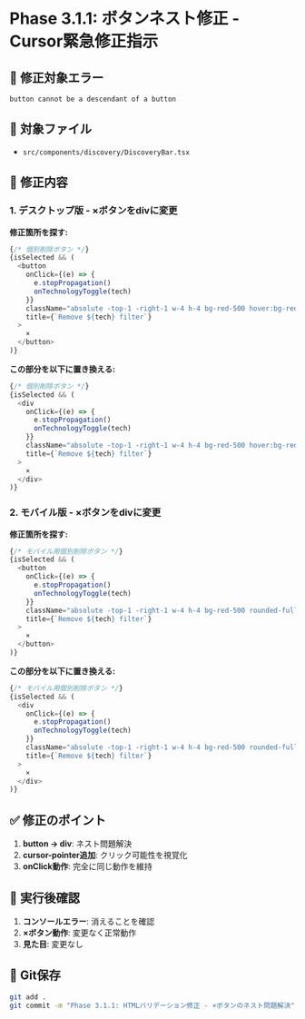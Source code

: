 # Phase 3.1.1: ボタンネスト修正 - Cursor緊急修正指示

## 🚨 修正対象エラー
```
button cannot be a descendant of a button
```

## 📁 対象ファイル
- `src/components/discovery/DiscoveryBar.tsx`

## 🔧 修正内容

### 1. デスクトップ版 - ×ボタンをdivに変更

**修正箇所を探す:**
```typescript
{/* 個別削除ボタン */}
{isSelected && (
  <button
    onClick={(e) => {
      e.stopPropagation()
      onTechnologyToggle(tech)
    }}
    className="absolute -top-1 -right-1 w-4 h-4 bg-red-500 hover:bg-red-600 rounded-full flex items-center justify-center text-white text-xs transition-all duration-150 opacity-0 group-hover:opacity-100 shadow-sm"
    title={`Remove ${tech} filter`}
  >
    ×
  </button>
)}
```

**この部分を以下に置き換える:**
```typescript
{/* 個別削除ボタン */}
{isSelected && (
  <div
    onClick={(e) => {
      e.stopPropagation()
      onTechnologyToggle(tech)
    }}
    className="absolute -top-1 -right-1 w-4 h-4 bg-red-500 hover:bg-red-600 rounded-full flex items-center justify-center text-white text-xs transition-all duration-150 opacity-0 group-hover:opacity-100 shadow-sm cursor-pointer"
    title={`Remove ${tech} filter`}
  >
    ×
  </div>
)}
```

### 2. モバイル版 - ×ボタンをdivに変更

**修正箇所を探す:**
```typescript
{/* モバイル用個別削除ボタン */}
{isSelected && (
  <button
    onClick={(e) => {
      e.stopPropagation()
      onTechnologyToggle(tech)
    }}
    className="absolute -top-1 -right-1 w-4 h-4 bg-red-500 rounded-full flex items-center justify-center text-white text-xs shadow-sm"
    title={`Remove ${tech} filter`}
  >
    ×
  </button>
)}
```

**この部分を以下に置き換える:**
```typescript
{/* モバイル用個別削除ボタン */}
{isSelected && (
  <div
    onClick={(e) => {
      e.stopPropagation()
      onTechnologyToggle(tech)
    }}
    className="absolute -top-1 -right-1 w-4 h-4 bg-red-500 rounded-full flex items-center justify-center text-white text-xs shadow-sm cursor-pointer"
    title={`Remove ${tech} filter`}
  >
    ×
  </div>
)}
```

## ✅ 修正のポイント
1. **button → div**: ネスト問題解決
2. **cursor-pointer追加**: クリック可能性を視覚化
3. **onClick動作**: 完全に同じ動作を維持

## 🚀 実行後確認
1. **コンソールエラー**: 消えることを確認
2. **×ボタン動作**: 変更なく正常動作
3. **見た目**: 変更なし

## 📝 Git保存
```bash
git add .
git commit -m "Phase 3.1.1: HTMLバリデーション修正 - ×ボタンのネスト問題解決"
```